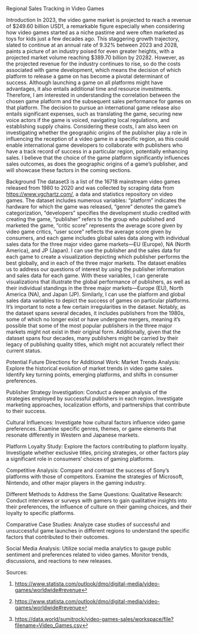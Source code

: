 Regional Sales Tracking in Video Games

Introduction
In 2023, the video game market is projected to reach a revenue of $249.60 billion USD1, a remarkable figure especially when considering how video games started as a niche pastime and 
were often marketed as toys for kids just a few decades ago. This staggering growth trajectory, slated to continue at an annual rate of 9.32% between 2023 and 2028, paints a picture of
an industry poised for even greater heights, with a projected market volume reaching $389.70 billion by 20282. However, as the projected revenue for the industry continues to rise, so
do the costs associated with game development, which means the decision of which platform to release a game on has become a pivotal determinant of success. Although launching a game on 
all platforms might have advantages, it also entails additional time and resource investments. Therefore, I am interested in understanding the correlation between the chosen game 
platform and the subsequent sales performance for games on that platform. The decision to pursue an international game release also entails significant expenses, such as translating 
the game, securing new voice actors if the game is voiced, navigating local regulations, and establishing supply chains. Considering these costs, I am also keen on investigating 
whether the geographic origins of the publisher play a role in influencing the reception of a video game in a specific region, as this could enable international game developers to 
collaborate with publishers who have a track record of success in a particular region, potentially enhancing sales. I believe that the choice of the game platform significantly 
influences sales outcomes, as does the geographic origins of a game’s publisher, and will showcase these factors in the coming sections.

Background
The dataset3 is a list of the 16718 mainstream video games released from 1980 to 2020 and was collected by scraping data from https://www.vgchartz.com/, a data and statistics repository
on video games. The dataset includes numerous variables: “platform” indicates the hardware for which the game was released, “genre” denotes the game’s categorization, “developers” 
specifies the development studio credited with creating the game, “publisher” refers to the group who published and marketed the game, “critic score” represents the average score given 
by video game critics, “user score” reflects the average score given by consumers, and each game includes global sales data along with individual sales data for the three major video 
game markets—EU (Europe), NA (North America), and JP (Japan). I can use the publisher and the sales data for each game to create a visualization depicting which publisher performs the 
best globally, and in each of the three major markets. The dataset enables us to address our questions of interest by using the publisher information and sales data for each game. With 
these variables, I can generate visualizations that illustrate the global performance of publishers, as well as their individual standings in the three major markets—Europe (EU), North
America (NA), and Japan (JP). Similarly, I can use the platform and global sales data variables to depict the success of games on particular platforms. It’s important to note a few 
certain irregularities in the dataset. Notably, as the dataset spans several decades, it includes publishers from the 1980s, some of which no longer exist or have undergone mergers, 
meaning it’s possible that some of the most popular publishers in the three major markets might not exist in their original form. Additionally, given that the dataset spans four 
decades, many publishers might be carried by their legacy of publishing quality titles, which might not accurately reflect their current status.

Potential Future Directions for Additional Work:
Market Trends Analysis: Explore the historical evolution of market trends in video game sales. Identify key turning points, emerging platforms, and shifts in consumer preferences.

Publisher Strategy Investigation: Conduct a deeper analysis of the strategies employed by successful publishers in each region. Investigate marketing approaches, localization efforts,
and partnerships that contribute to their success.

Cultural Influences: Investigate how cultural factors influence video game preferences. Examine specific genres, themes, or game elements that resonate differently in Western and 
Japanese markets.

Platform Loyalty Study: Explore the factors contributing to platform loyalty. Investigate whether exclusive titles, pricing strategies, or other factors play a significant role in 
consumers’ choices of gaming platforms.

Competitive Analysis: Compare and contrast the success of Sony’s platforms with those of competitors. Examine the strategies of Microsoft, Nintendo, and other major players in the 
gaming industry.

Different Methods to Address the Same Questions:
Qualitative Research: Conduct interviews or surveys with gamers to gain qualitative insights into their preferences, the influence of culture on their gaming choices, and their loyalty to specific platforms.

Comparative Case Studies: Analyze case studies of successful and unsuccessful game launches in different regions to understand the specific factors that contributed to their outcomes.

Social Media Analysis: Utilize social media analytics to gauge public sentiment and preferences related to video games. Monitor trends, discussions, and reactions to new releases.

Sources:

1. https://www.statista.com/outlook/dmo/digital-media/video-games/worldwide#revenue↩︎

2. https://www.statista.com/outlook/dmo/digital-media/video-games/worldwide#revenue↩︎

3. https://data.world/sumitrock/video-games-sales/workspace/file?filename=Video_Games.csv↩︎





